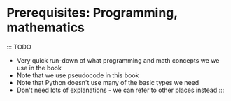 
# Prerequisites: Programming, mathematics

::: TODO
- Very quick run-down of what programming and math concepts we we use in the book
- Note that we use pseudocode in this book
- Note that Python doesn't use many of the basic types we need
- Don't need lots of explanations - we can refer to other places instead
:::
